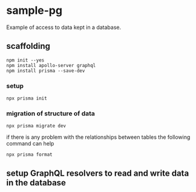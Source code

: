# sample-pg

Example of access to data kept in a database.

## scaffolding

```shell
npm init --yes
npm install apollo-server graphql
npm install prisma --save-dev
```

### setup

```shell
npx prisma init
```

### migration of structure of data

```shell
npx prisma migrate dev
```

if there is any problem with the relationships between tables the following command can help

```shell
npx prisma format
```

## setup GraphQL resolvers to read and write data in the database
